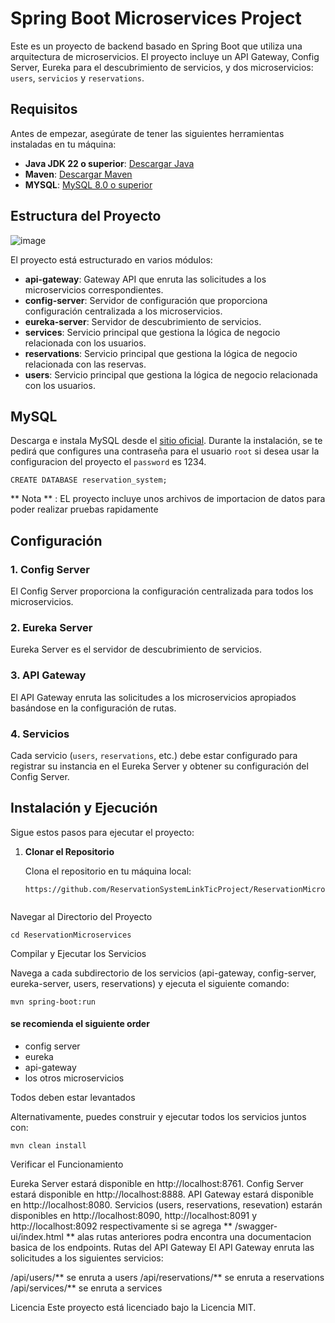 # Spring Boot Microservices Project

Este es un proyecto de backend basado en Spring Boot que utiliza una arquitectura de microservicios. El proyecto incluye un API Gateway, Config Server, Eureka para el descubrimiento de servicios, y dos microservicios: `users`,  `servicios` y `reservations`.

## Requisitos

Antes de empezar, asegúrate de tener las siguientes herramientas instaladas en tu máquina:

- **Java JDK 22 o superior**: [Descargar Java](https://www.oracle.com/java/technologies/javase-jdk17-downloads.html)
- **Maven**: [Descargar Maven](https://maven.apache.org/download.cgi)
- **MYSQL**:  [MySQL 8.0 o superior](https://dev.mysql.com/downloads/mysql/)

## Estructura del Proyecto
![image](https://github.com/user-attachments/assets/46563d3c-921e-4416-9e1e-4cf1831a048b)

El proyecto está estructurado en varios módulos:

- **api-gateway**: Gateway API que enruta las solicitudes a los microservicios correspondientes.
- **config-server**: Servidor de configuración que proporciona configuración centralizada a los microservicios.
- **eureka-server**: Servidor de descubrimiento de servicios.
- **services**: Servicio principal que gestiona la lógica de negocio relacionada con los usuarios.
- **reservations**: Servicio principal que gestiona la lógica de negocio relacionada con las reservas.
- **users**: Servicio principal que gestiona la lógica de negocio relacionada con los usuarios.
##  MySQL
Descarga e instala MySQL desde el [sitio oficial](https://dev.mysql.com/downloads/mysql/). Durante la instalación, se te pedirá que configures una contraseña para el usuario `root` si desea usar la configuracion del proyecto el `password` es 1234.

```
CREATE DATABASE reservation_system;
```

** Nota ** : EL proyecto incluye unos archivos de importacion de datos para poder realizar pruebas rapidamente

## Configuración

### 1. Config Server

El Config Server proporciona la configuración centralizada para todos los microservicios. 

### 2. Eureka Server

Eureka Server es el servidor de descubrimiento de servicios. 

### 3. API Gateway

El API Gateway enruta las solicitudes a los microservicios apropiados basándose en la configuración de rutas.

### 4. Servicios

Cada servicio (`users`, `reservations`, etc.) debe estar configurado para registrar su instancia en el Eureka Server y obtener su configuración del Config Server.

## Instalación y Ejecución

Sigue estos pasos para ejecutar el proyecto:

1. **Clonar el Repositorio**

   Clona el repositorio en tu máquina local:

   ```
   https://github.com/ReservationSystemLinkTicProject/ReservationMicroservices.git
 

Navegar al Directorio del Proyecto

 ```
cd ReservationMicroservices
 ```
Compilar y Ejecutar los Servicios

Navega a cada subdirectorio de los servicios (api-gateway, config-server, eureka-server, users, reservations) y ejecuta el siguiente comando:
 ```
mvn spring-boot:run
 ```

#### se recomienda el siguiente order

* config server
* eureka
* api-gateway
* los otros microservicios

Todos deben estar levantados

Alternativamente, puedes construir y ejecutar todos los servicios juntos con:

 ```
mvn clean install
 ```

Verificar el Funcionamiento

Eureka Server estará disponible en http://localhost:8761.
Config Server estará disponible en http://localhost:8888.
API Gateway estará disponible en http://localhost:8080.
Servicios (users, reservations, resevation) estarán disponibles en http://localhost:8090, http://localhost:8091 y http://localhost:8092 respectivamente si se agrega ** /swagger-ui/index.html ** alas rutas anteriores podra encontra una documentacion basica de los endpoints.
Rutas del API Gateway
El API Gateway enruta las solicitudes a los siguientes servicios:

/api/users/** se enruta a users
/api/reservations/** se enruta a reservations
/api/services/** se enruta a services


Licencia
Este proyecto está licenciado bajo la Licencia MIT.
